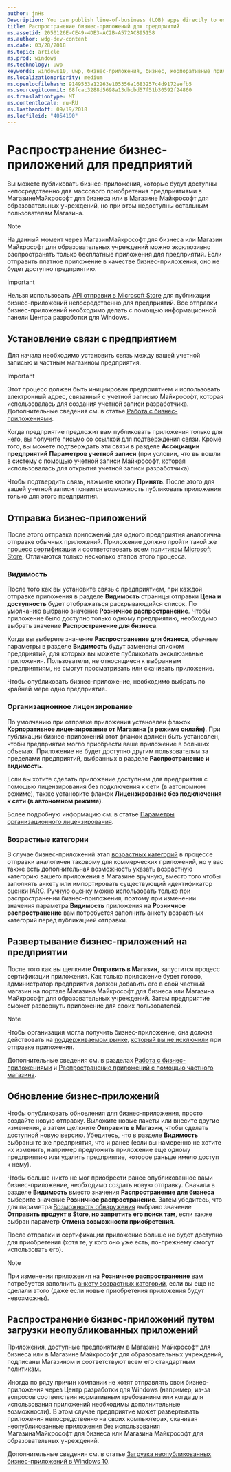 ```yaml
---
author: jnHs
Description: You can publish line-of-business (LOB) apps directly to enterprises for volume acquisition via the Microsoft Store for Business or Microsoft Store for Education, without making the apps broadly available in the Store.
title: Распространение бизнес-приложений для предприятий
ms.assetid: 2050126E-CE49-4DE3-AC2B-A572AC895158
ms.author: wdg-dev-content
ms.date: 03/28/2018
ms.topic: article
ms.prod: windows
ms.technology: uwp
keywords: windows10, uwp, бизнес-приложения, бизнес, корпоративные приложения, store для бизнеса, store для образовательных учреждений, предприятия
ms.localizationpriority: medium
ms.openlocfilehash: 9149533a12263e105356a1683257c4d9172eefb5
ms.sourcegitcommit: 68fcac3288d5698a13dbcbd57f51b30592f24860
ms.translationtype: MT
ms.contentlocale: ru-RU
ms.lasthandoff: 09/19/2018
ms.locfileid: "4054190"
---
```

# <a name="distribute-lob-apps-to-enterprises"></a>Распространение бизнес-приложений для предприятий


Вы можете публиковать бизнес-приложения, которые будут доступны непосредственно для массового приобретения предприятиями в МагазинеМайкрософт для бизнеса или в Магазине Майкрософт для образовательных учреждений, но при этом недоступны остальным пользователям Магазина.

> [!NOTE]
> На данный момент через МагазинМайкрософт для бизнеса или Магазин Майкрософт для образовательных учреждений можно эксклюзивно распространять только бесплатные приложения для предприятий. Если отправить платное приложение в качестве бизнес-приложения, оно не будет доступно предприятию. 

> [!IMPORTANT]
> Нельзя использовать [API отправки в Microsoft Store](../monetize/create-and-manage-submissions-using-windows-store-services.md) для публикации бизнес-приложений непосредственно для предприятий. Все отправки бизнес-приложений необходимо делать с помощью информационной панели Центра разработки для Windows.


## <a name="set-up-the-enterprise-association"></a>Установление связи с предприятием

Для начала необходимо установить связь между вашей учетной записью и частным магазином предприятия.

> [!IMPORTANT]
> Этот процесс должен быть инициирован предприятием и использовать электронный адрес, связанный с учетной записью Майкрософт, которая использовалась для создания учетной записи разработчика. Дополнительные сведения см. в статье [Работа с бизнес-приложениями](http://go.microsoft.com/fwlink/p/?LinkId=698846).

Когда предприятие предложит вам публиковать приложения только для него, вы получите письмо со ссылкой для подтверждения связи. Кроме того, вы можете подтверждать эти связи в разделе **Ассоциации предприятий** **Параметров учетной записи** (при условии, что вы вошли в систему с помощью учетной записи Майкрософт, которая использовалась для открытия учетной записи разработчика).

Чтобы подтвердить связь, нажмите кнопку **Принять**. После этого для вашей учетной записи появится возможность публиковать приложения только для этого предприятия.


## <a name="submit-lob-apps"></a>Отправка бизнес-приложений

После этого отправка приложений для одного предприятия аналогична отправке обычных приложений. Приложение должно пройти такой же [процесс сертификации](the-app-certification-process.md) и соответствовать всем [политикам Microsoft Store](https://docs.microsoft.com/legal/windows/agreements/store-policies). Отличаются только несколько этапов этого процесса.


### <a name="visibility"></a>Видимость

После того как вы установите связь с предприятием, при каждой отправке приложения в разделе **Видимость** страницы отправки **Цена и доступность** будет отображаться раскрывающийся список. По умолчанию выбрано значение **Розничное распространение**. Чтобы приложение было доступно только одному предприятию, необходимо выбрать значение **Распространение для бизнеса**.

Когда вы выберете значение **Распространение для бизнеса**, обычные параметры в разделе **Видимость** будут заменены списком предприятий, для которых вы можете публиковать эксклюзивные приложения. Пользователи, не относящиеся к выбранным предприятиям, не смогут просматривать или скачивать приложение.

Чтобы опубликовать бизнес-приложение, необходимо выбрать по крайней мере одно предприятие.

<span id="organizational" />

### <a name="organizational-licensing"></a>Организационное лицензирование

По умолчанию при отправке приложения установлен флажок **Корпоративное лицензирование от Магазина (в режиме онлайн)**. При публикации бизнес-приложений этот флажок должен быть установлен, чтобы предприятие могло приобрести ваше приложение в больших объемах. Приложение не будет доступно другим пользователям за пределами предприятий, выбранных в разделе **Распространение и видимость**.

Если вы хотите сделать приложение доступным для предприятия с помощью лицензирования без подключения к сети (в автономном режиме), также установите флажок **Лицензирование без подключения к сети (в автономном режиме)**.

Более подробную информацию см. в статье [Параметры организационного лицензирования](organizational-licensing.md).


### <a name="age-ratings"></a>Возрастные категории

В случае бизнес-приложений этап [возрастных категорий](age-ratings.md) в процессе отправки аналогичен таковому для коммерческих приложений, но у вас также есть дополнительная возможность указать возрастную категорию вашего приложения в Магазине вручную, вместо того чтобы заполнять анкету или импортировать существующий идентификатор оценки IARC. Ручную оценку можно использовать только при распространении бизнес-приложения, поэтому при изменении значения параметра **Видимость** приложения на **Розничное распространение** вам потребуется заполнить анкету возрастных категорий перед публикацией отправки.


## <a name="enterprise-deployment-of-lob-apps"></a>Развертывание бизнес-приложений на предприятии

После того как вы щелкните **Отправить в Магазин**, запустится процесс сертификации приложения. Как только приложение будет готово, администратор предприятия должен добавить его в свой частный магазин на портале Магазина Майкрософт для бизнеса или Магазина Майкрософт для образовательных учреждений. Затем предприятие сможет развернуть приложение для своих пользователей.

> [!NOTE]
> Чтобы организация могла получить бизнес-приложение, она должна действовать на [поддерживаемом рынке](https://technet.microsoft.com/itpro/windows/whats-new/windows-store-for-business-overview#supported-markets), [который вы не исключили](define-pricing-and-market-selection.md) при отправке приложения. 

Дополнительные сведения см. в разделах [Работа с бизнес-приложениями](http://go.microsoft.com/fwlink/p/?LinkId=698846) и [Распространение приложений с помощью частного магазина](http://go.microsoft.com/fwlink/p/?LinkId=698847).


## <a name="update-lob-apps"></a>Обновление бизнес-приложений

Чтобы опубликовать обновления для бизнес-приложения, просто создайте новую отправку. Выложите новые пакеты или внесите другие изменения, а затем щелкните **Отправить в Магазин**, чтобы сделать доступной новую версию. Убедитесь, что в разделе **Видимость** выбраны те же предприятия, что и ранее (если вы намеренно не хотите их изменить, например предложить приложение еще одному предприятию или удалить предприятие, которое раньше имело доступ к нему).

Чтобы больше никто не мог приобрести ранее опубликованное вами бизнес-приложение, необходимо создать новую отправку. Сначала в разделе **Видимость** вместо значения **Распространение для бизнеса** выберите значение **Розничное распространение**. Затем убедитесь, что для параметра [Возможность обнаружения](choose-visibility-options.md#discoverability) выбрано значение **Отправить продукт в Store, но запретить его поиск там**, если также выбран параметр **Отмена возможности приобретения**.

После отправки и сертификации приложение больше не будет доступно для приобретения (хотя те, у кого оно уже есть, по-прежнему смогут использовать его).

> [!NOTE]
> При изменении приложения на **Розничное распространение** вам потребуется заполнить [анкету возрастных категорий](age-ratings.md), если вы еще не сделали этого (даже если новые приобретения приложения будут невозможны).


## <a name="distribute-lob-apps-through-sideloading"></a>Распространение бизнес-приложений путем загрузки неопубликованных приложений

Приложения, доступные предприятиям в Магазине Майкрософт для бизнеса или в Магазине Майкрософт для образовательных учреждений, подписаны Магазином и соответствуют всем его стандартным политикам.

Иногда по ряду причин компании не хотят отправлять свои бизнес-приложения через Центр разработки для Windows (например, из-за вопросов соответствия нормативным требованиям или когда для использования приложений необходимы дополнительные возможности). В этом случае предприятие может развертывать приложения непосредственно на своих компьютерах, скачивая неопубликованные приложения без использования МагазинаМайкрософт для бизнеса или Магазина Майкрософт для образовательных учреждений.

Дополнительные сведения см. в статье [Загрузка неопубликованных бизнес-приложений в Windows 10](http://go.microsoft.com/fwlink/p/?LinkId=623433).

 

 




